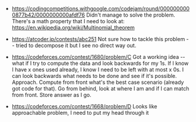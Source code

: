 - https://codingcompetitions.withgoogle.com/codejam/round/0000000000877b42/0000000000afdf76
    Didn't manage to solve the problem. There's a math property that I need to look at: https://en.wikipedia.org/wiki/Multinomial_theorem

- https://atcoder.jp/contests/abc251
    Not sure how to tackle this problem -- tried to decompose it but I see no direct way out.

- https://codeforces.com/contest/1680/problem/C
    Got a working idea -- what if I try to compute the data and look backwards for my 1s.
    If I know I have x ones used already, I know I need to be left with at most x 0s. I can look backwards what needs to be done and see if it's possible.
    Approach.
        Compute from front what's the best case scenario (already got code for that).
        Go from behind, look at where I am and if I can match from front.
        Store answer as I go.

- https://codeforces.com/contest/1668/problem/D
    Looks like approachable problem, I need to put my head through it

